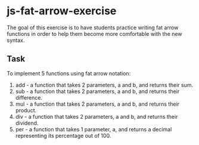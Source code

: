 # js-fat-arrow-exercise
The goal of this exercise is to have students practice writing fat arrow functions in order to help them become more comfortable with the new syntax.

## Task
To implement 5 functions using fat arrow notation:
  1. add - a function that takes 2 parameters, a and b, and returns their sum.  
  2. sub - a function that takes 2 parameters, a and b, and returns their difference.  
  3. mul - a function that takes 2 parameters, a and b, and returns their product.  
  4. div - a function that takes 2 parameters, a and b, and returns their dividend.  
  5. per - a function that takes 1 parameter, a, and returns a decimal representing its percentage out of 100.
